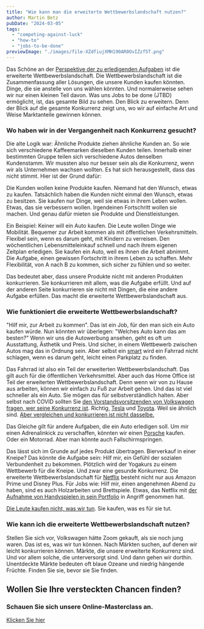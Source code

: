```yaml
---
title: "Wie kann man die erweiterte Wettbewerbslandschaft nutzen?"
author: Martin Betz
pubDate: "2024-03-05"
tags:
  - "competing-against-luck"
  - "how-to"
  - "jobs-to-be-done"
previewImage: "./images/file-XZdfiujXMH190AR0OvIZzf5T.png"
---
```


Das Schöne an der [Perspektive der zu erledigenden Aufgaben](/blog/understanding-the-jobs-to-be-done-perspective/) ist die erweiterte Wettbewerbslandschaft. Die Wettbewerbslandschaft ist die Zusammenfassung aller Lösungen, die unsere Kunden kaufen könnten. Dinge, die sie anstelle von uns wählen könnten. Und normalerweise sehen wir nur einen kleinen Teil davon. Was uns Jobs to be done (JTBD) ermöglicht, ist, das gesamte Bild zu sehen. Den Blick zu erweitern. Denn der Blick auf die gesamte Konkurrenz zeigt uns, wo wir auf einfache Art und Weise Marktanteile gewinnen können.

### Wo haben wir in der Vergangenheit nach Konkurrenz gesucht?

Die alte Logik war: Ähnliche Produkte ziehen ähnliche Kunden an. So wie sich verschiedene Kaffeemarken dieselben Kunden teilen. Innerhalb einer bestimmten Gruppe teilen sich verschiedene Autos denselben Kundenstamm. Wir mussten also nur besser sein als die Konkurrenz, wenn wir als Unternehmen wachsen wollten. Es hat sich herausgestellt, dass das nicht stimmt. Hier ist der Grund dafür:

Die Kunden wollen keine Produkte kaufen. Niemand hat den Wunsch, etwas zu kaufen. Tatsächlich haben die Kunden nicht einmal den Wunsch, etwas zu besitzen. Sie kaufen nur Dinge, weil sie etwas in ihrem Leben wollen. Etwas, das sie verbessern wollen. Irgendeinen Fortschritt wollen sie machen. Und genau dafür mieten sie Produkte und Dienstleistungen.

Ein Beispiel: Keiner will ein Auto kaufen. Die Leute wollen Dinge wie Mobilität. Bequemer zur Arbeit kommen als mit öffentlichen Verkehrsmitteln. Flexibel sein, wenn es darum geht, mit Kindern zu verreisen. Den wöchentlichen Lebensmitteleinkauf schnell und nach ihrem eigenen Zeitplan erledigen. Sie kaufen ein Auto, weil es ihnen die Arbeit abnimmt. Die Aufgabe, einen gewissen Fortschritt in ihrem Leben zu schaffen. Mehr Flexibilität, von A nach B zu kommen, sich sicher zu fühlen und so weiter.

Das bedeutet aber, dass unsere Produkte nicht mit anderen Produkten konkurrieren. Sie konkurrieren mit allem, was die Aufgabe erfüllt. Und auf der anderen Seite konkurrieren sie nicht mit Dingen, die eine andere Aufgabe erfüllen. Das macht die erweiterte Wettbewerbslandschaft aus.

### Wie funktioniert die erweiterte Wettbewerbslandschaft?

"Hilf mir, zur Arbeit zu kommen". Das ist ein Job, für den man sich ein Auto kaufen würde. Nun könnten wir überlegen: "Welches Auto kann das am besten?" Wenn wir uns die Autowerbung ansehen, geht es oft um Ausstattung, Ästhetik und Preis. Und sicher, in einem Wettbewerb zwischen Autos mag das in Ordnung sein. Aber selbst ein [smart](http://smart.com) wird ein Fahrrad nicht schlagen, wenn es darum geht, leicht einen Parkplatz zu finden.

Das Fahrrad ist also ein Teil der erweiterten Wettbewerbslandschaft. Das gilt auch für die öffentlichen Verkehrsmittel. Aber auch das Home Office ist Teil der erweiterten Wettbewerbslandschaft. Denn wenn wir von zu Hause aus arbeiten, können wir einfach zu Fuß zur Arbeit gehen. Und das ist viel schneller als ein Auto. Sie mögen das für selbstverständlich halten. Aber selbst nach COVID sollten Sie [den Vorstandsvorsitzenden von Volkswagen fragen, wer seine Konkurrenz ist](https://youtu.be/8RL-oDmqnks?si=Xd0Xh24P3dbIPVOd).  Richtig, [Tesla](http://tesla.com) und [Toyota](http://toyota.com). Weil sie ähnlich sind. [Aber vergleichen und konkurrieren ist nicht dasselbe.](/blog/confusing-correlation-with-causality/)

Das Gleiche gilt für andere Aufgaben, die ein Auto erledigen soll. Um mir einen Adrenalinkick zu verschaffen, könnten wir einen [Porsche](http://porsche.com) kaufen. Oder ein Motorrad. Aber man könnte auch Fallschirmspringen.

Das lässt sich im Grunde auf jedes Produkt übertragen. Bierverkauf in einer Kneipe? Das könnte die Aufgabe sein: Hilf mir, ein Gefühl der sozialen Verbundenheit zu bekommen. Plötzlich wird der Yogakurs zu einem Wettbewerb für die Kneipe. Und zwar eine gesunde Konkurrenz. Die erweiterte Wettbewerbslandschaft für [Netflix](http://netflix.com) besteht nicht nur aus Amazon Prime und Disney Plus. Für Jobs wie: Hilf mir, einen angenehmen Abend zu haben, sind es auch Holzarbeiten und Brettspiele. Etwas, das Netflix mit [der Aufnahme von Handyspielen in sein Portfolio](https://www.whats-on-netflix.com/whats-new/full-list-of-games-available-on-netflix-10-2023/) in Angriff genommen hat.

[Die Leute kaufen nicht, was wir tun](https://www.youtube.com/watch?v=UedER61oUy4&ab_channel=BlueOceanUSA). Sie kaufen, was es für sie tut.

### Wie kann ich die erweiterte Wettbewerbslandschaft nutzen?

Stellen Sie sich vor, Volkswagen hätte Zoom gekauft, als sie noch jung waren. Das ist es, was wir tun können. Nach Märkten suchen, auf denen wir leicht konkurrieren können. Märkte, die unsere erweiterte Konkurrenz sind. Und vor allem solche, die unterversorgt sind. Und dann gehen wir dorthin. Unentdeckte Märkte bedeuten oft blaue Ozeane und niedrig hängende Früchte. Finden Sie sie, bevor sie Sie finden.

## Wollen Sie Ihre versteckten Chancen finden?

### Schauen Sie sich unsere Online-Masterclass an.

[Klicken Sie hier](/services/mastering-jobs-to-be-done-online-workshop/)
